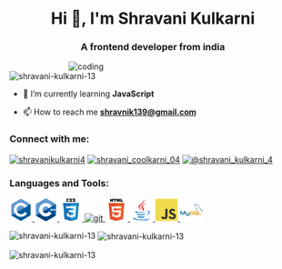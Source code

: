 <h1 align="center">Hi 👋, I'm Shravani Kulkarni</h1>
<h3 align="center">A frontend developer from india</h3>
<img align="right" alt="coding" width="400" src="https://static.vecteezy.com/system/resources/previews/012/744/791/non_2x/cute-girl-working-on-computer-cartoon-icon-illustration-people-and-technology-icon-concept-isolated-premium-flat-cartoon-style-vector.jpg">


<p align="left"> <img src="https://komarev.com/ghpvc/?username=shravani-kulkarni-13&label=Profile%20views&color=0e75b6&style=flat" alt="shravani-kulkarni-13" /> </p>

- 🌱 I’m currently learning **JavaScript**

- 📫 How to reach me **shravnik139@gmail.com**

<h3 align="left">Connect with me:</h3>
<p align="left">
<a href="https://linkedin.com/in/shravanikulkarni4" target="blank"><img align="center" src="https://raw.githubusercontent.com/rahuldkjain/github-profile-readme-generator/master/src/images/icons/Social/linked-in-alt.svg" alt="shravanikulkarni4" height="30" width="40" /></a>
<a href="https://instagram.com/shravani_coolkarni_04" target="blank"><img align="center" src="https://raw.githubusercontent.com/rahuldkjain/github-profile-readme-generator/master/src/images/icons/Social/instagram.svg" alt="shravani_coolkarni_04" height="30" width="40" /></a>
<a href="https://www.youtube.com/c/@shravani_kulkarni_4" target="blank"><img align="center" src="https://raw.githubusercontent.com/rahuldkjain/github-profile-readme-generator/master/src/images/icons/Social/youtube.svg" alt="@shravani_kulkarni_4" height="30" width="40" /></a>
</p>

<h3 align="left">Languages and Tools:</h3>
<p align="left"> <a href="https://www.cprogramming.com/" target="_blank" rel="noreferrer"> <img src="https://raw.githubusercontent.com/devicons/devicon/master/icons/c/c-original.svg" alt="c" width="40" height="40"/> </a> <a href="https://www.w3schools.com/cpp/" target="_blank" rel="noreferrer"> <img src="https://raw.githubusercontent.com/devicons/devicon/master/icons/cplusplus/cplusplus-original.svg" alt="cplusplus" width="40" height="40"/> </a> <a href="https://www.w3schools.com/css/" target="_blank" rel="noreferrer"> <img src="https://raw.githubusercontent.com/devicons/devicon/master/icons/css3/css3-original-wordmark.svg" alt="css3" width="40" height="40"/> </a> <a href="https://git-scm.com/" target="_blank" rel="noreferrer"> <img src="https://www.vectorlogo.zone/logos/git-scm/git-scm-icon.svg" alt="git" width="40" height="40"/> </a> <a href="https://www.w3.org/html/" target="_blank" rel="noreferrer"> <img src="https://raw.githubusercontent.com/devicons/devicon/master/icons/html5/html5-original-wordmark.svg" alt="html5" width="40" height="40"/> </a> <a href="https://www.java.com" target="_blank" rel="noreferrer"> <img src="https://raw.githubusercontent.com/devicons/devicon/master/icons/java/java-original.svg" alt="java" width="40" height="40"/> </a> <a href="https://developer.mozilla.org/en-US/docs/Web/JavaScript" target="_blank" rel="noreferrer"> <img src="https://raw.githubusercontent.com/devicons/devicon/master/icons/javascript/javascript-original.svg" alt="javascript" width="40" height="40"/> </a> <a href="https://www.mysql.com/" target="_blank" rel="noreferrer"> <img src="https://raw.githubusercontent.com/devicons/devicon/master/icons/mysql/mysql-original-wordmark.svg" alt="mysql" width="40" height="40"/> </a> </p>

<p><img align="left" src="https://github-readme-stats.vercel.app/api/top-langs?username=shravani-kulkarni-13&show_icons=true&locale=en&layout=compact" alt="shravani-kulkarni-13" /></p>

<p>&nbsp;<img align="center" src="https://github-readme-stats.vercel.app/api?username=shravani-kulkarni-13&show_icons=true&locale=en" alt="shravani-kulkarni-13" /></p>

<p><img align="center" src="https://github-readme-streak-stats.herokuapp.com/?user=shravani-kulkarni-13&" alt="shravani-kulkarni-13" /></p>
